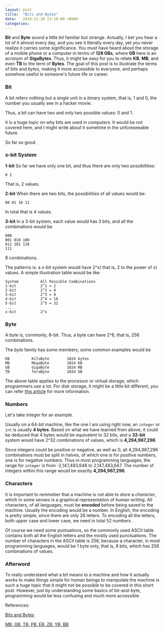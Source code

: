 ```yaml
---
layout: post
title:  "Bits and Bytes"
date:   2018-12-28 23:10:00 +0800
categories: 
---
```


**Bit** and **Byte** sound a little *bit* familiar but strange. Actually, I bet you hear a lot of it almost every day, and you see it literally every day, yet you never realize it carries some significance. You must have heard about the storage of a mobile phone or a computer in terms of **128 GBs**, where **GB** here is an acronym of **GigaBytes**. Thus, it might be easy for you to relate **KB**, **MB**, and even **TB** to the term of **Bytes**. The goal of this post is to illustrate the terms of *bits* and *bytes*, making it more accessible to everyone, and perhaps somehow useful in someone's future life or career.

### Bit

A bit refers nothing but a single unit in a *binary* system, that is, 1 and 0, the number you usually see in a hacker movie.

Thus, a bit can have two and only two possible values: 0 and 1.

It is a huge topic on why bits are used in computers. It would be not covered here, and I might write about it sometime in the unforeseeable future.

So far so good.

### x-bit System

**1-bit**
So far we have only one bit, and thus there are only two possibilities:
```
0 1
```
That is, 2 values.

**2-bit**
When there are two bits, the possibilities of all values would be:

```
00 01 10 11
```
In total that is 4 values.

**3-bit**
In a 3-bit system, each value would has 3 bits, and all the combinations would be 
```
000 
001 010 100
011 101 110
111
```
8 combinations.

The patterns is: a x-bit system would have 2^x( that is, 2 to the power of x) values.
A simple illustration table would be like
```
System			All Possible Combinations
1-bit			2^1 = 2
2-bit			2^2 = 4
3-bit			2^3 = 8
4-bit			2^4 = 16
5-bit			2^5 = 32
...
x-bit			2^x
```

### Byte

A byte is, commonly, 8-bit. Thus, a byte can have 2^8, that is, 256 combinations.

The *byte* family has some members, some common examples would be
```
KB			KiloByte		1024 bytes
MB			MegaByte		1024 KB
GB			GigaByte		1024 MB
TB			TeraByte		1024 GB
```
The above table applies to the processor or virtual storage, which programmers use a lot.
For disk storage, it might be a little bit different, you can refer [this article](https://pradeepedwin.wordpress.com/mb-gb-tb-pb-eb-zb-yb-bb/) for more information.

### Numbers

Let's take integer for an example.

Usually on a 64-bit machine, like the one I am using right now, an `integer` or `int` is usually **4 bytes**. Based on what we have learned from above, it could be deduced that 4 bytes would be equivalent to 32 bits, and a **32-bit** system would have 2^32 combinations of values, which is **4,294,967,296**.

Since integers could be positive or negative, as well as 0, all 4,294,967,296 combinations must be split in halves, of which one is for positive numbers, one is for negative numbers. Thus in most programming languages, the range for `integer` is from -2,147,483,648 to 2,147,483,647. The number of integers within this range would be exactly **4,294,967,296**.

### Characters

It is important to remmeber that a machine is not able to store a *character*, which in some senses is a graphical representation of human writing. All characters, of all languages, must be **encoded** before being saved to the machine. Usually the encoding would be a number. In English, the encoding is pretty simple, since there are only 26 letters. To encoding all the letters, both upper case and lower case, we need in total 52 numbers.

Of course we need some puntuations, so the commonly used ASCII table contains both all the English letters and the mostly used punctuations. The number of characters in the ASCII table is 256, because a character, in most programming languages, would be 1 byte only, that is, 8 bits, which has 256 combinations of values.

### Afterword

To really understand what a bit means to a machine and how it actually works to make things simple for human beings to manipulate the machine is such a huge topic that it might not be possible to be covered in this short post. However, just by understanding some basics of bit-and-byte, programming would be less confusing and much more accessible.

References:

[Bits and Bytes](https://web.stanford.edu/class/cs101/bits-bytes.html)

[MB, GB, TB, PB, EB, ZB, YB, BB](https://pradeepedwin.wordpress.com/mb-gb-tb-pb-eb-zb-yb-bb/)